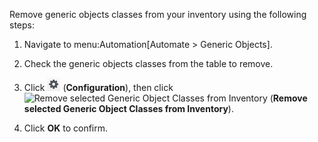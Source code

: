 Remove generic objects classes from your inventory using the following
steps:

1.  Navigate to menu:Automation\[Automate \> Generic Objects\].

2.  Check the generic objects classes from the table to remove.

3.  Click ![Configuration](/images/1847.png) (**Configuration**), then
    click ![Remove selected Generic Object Classes from
    Inventory](/images/2098.png) (**Remove selected Generic Object
    Classes from Inventory**).

4.  Click **OK** to confirm.
